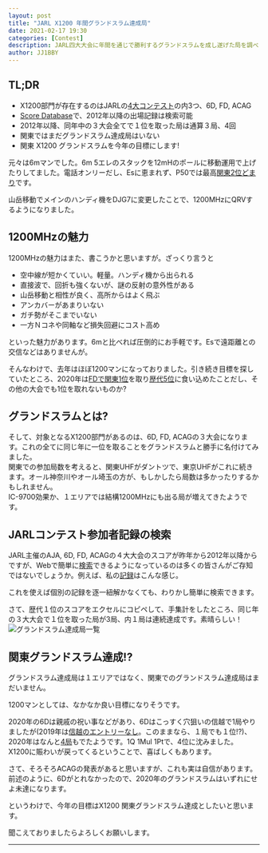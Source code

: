 ```yaml
---
layout: post
title: "JARL X1200 年間グランドスラム達成局"
date: 2021-02-17 19:30
categories: [Contest]
description: JARL四大大会に年間を通じで勝利するグランドスラムを成し遂げた局を調べました。
author: JJ1BBY
---
```

## TL;DR
* X1200部門が存在するのはJARLの[4大コンテスト](https://www.jarl.org/Japanese/1_Tanoshimo/1-1_Contest/Contest.htm)の内3つ、6D, FD, ACAG  
* [Score Database](http://contest.jarl.org/cntdb/)で、2012年以降の出場記録は検索可能  
* 2012年以降、同年中の３大会全てで１位を取った局は通算３局、4回    
* 関東ではまだグランドスラム達成局はいない
* 関東 X1200 グランドスラムを今年の目標にします!  

元々は6mマンでした。6m 5エレのスタックを12mHのポールに移動運用で上げたりしてました。電話オンリーだし、Esに恵まれず、P50では最高[関東2位どまり](http://contest.jarl.org/cntdb/?year=&callsign=JJ1BBY&contest_code=&category_code=P50)です。  

山岳移動でメインのハンディ機をDJG7に変更したことで、1200MHzにQRVするようになりました。  

## 1200MHzの魅力
1200MHzの魅力はまた、書こうかと思いますが。ざっくり言うと  
* 空中線が短かくていい。軽量。ハンディ機から出られる
* 直接波で、回折も強くないが、謎の反射の意外性がある
* 山岳移動と相性が良く、高所からはよく飛ぶ  
* アンカバーがあまりいない
* ガチ勢がそこまでいない  
* 一方Ｎコネや同軸など損失回避にコスト高め  

といった魅力があります。6mと比べれば圧倒的にお手軽です。Esで遠距離との交信などはありませんが。  

そんなわけで、去年はほぼ1200マンになっておりました。引き続き目標を探していたところ、2020年は[FDで関東1位](https://jj1bby.github.io/contest/2021/02/14/2020FD.html)を取り[歴代5位](http://je1scj.o.oo7.jp/alltime_fd_xa1.htm#alltime_fd_x1200)に食い込めたことだし、その他の大会でも1位を取れないものか?  

## グランドスラムとは?
そして、対象となるX1200部門があるのは、6D, FD, ACAGの３大会になります。これの全てに同じ年に一位を取ることをグランドスラムと勝手に名付けてみました。  
関東での参加局数を考えると、関東UHFがダントツで、東京UHFがこれに続きます。オール神奈川やオール埼玉の方が、もしかしたら局数は多かったりするかもしれません。  
IC-9700効果か、１エリアでは結構1200MHzにも出る局が増えてきたようです。  

## JARLコンテスト参加者記録の検索  
JARL主催のAJA, 6D, FD, ACAGの４大大会のスコアが昨年から2012年以降からですが、Webで簡単に[検索](http://contest.jarl.org/cntdb/)できるようになっているのは多くの皆さんがご存知ではないでしょうか。例えば、私の[記録](http://contest.jarl.org/cntdb/?year=&callsign=JJ1BBY&contest_code=&category_code=)はこんな感じ。  

これを使えば個別の記録を逐一紐解かなくても、わりかし簡単に検索できます。  

さて、歴代１位のスコアをエクセルにコピペして、手集計をしたところ、同じ年の３大大会で１位を取った局が3局、内１局は連続達成です。素晴らしい！  
![グランドスラム達成局一覧](https://user-images.githubusercontent.com/79028771/108189636-4db79300-7154-11eb-9384-32d17e5b0398.png)

## 関東グランドスラム達成!?  
グランドスラム達成局は１エリアではなく、関東でのグランドスラム達成局はまだいません。  

1200マンとしては、なかなか良い目標になりそうです。  

2020年の6Dは親戚の祝い事などがあり、6Dはこっすく穴狙いの信越で1局やりましたが(2019年は[信越のエントリーなし](http://contest.jarl.org/cntdb/?year=2019&callsign=&contest_code=6D&category_code=X1200&sort=ja_area_code&direction=asc)。このままなら、１局でも１位!?)、2020年はなんと[4局](http://contest.jarl.org/cntdb/?year=2020&callsign=&contest_code=6D&category_code=X1200&sort=ja_area_code&direction=asc)もでたようです。1Q 1Mul 1Ptで、4位に沈みました。  
X1200に賑わいが戻ってくるということで、喜ばしくもあります。  

さて、そろそろACAGの発表があると思いますが、これも実は自信があります。  
前述のように、6Dがとれなかったので、2020年のグランドスラムはいずれにせよ未達になります。  

というわけで、今年の目標はX1200 関東グランドスラム達成としたいと思います。  

聞こえておりましたらよろしくお願いします。

---

   
<script src="https://utteranc.es/client.js"
        repo="JJ1BBY/JJ1BBY.github.io"
        issue-term="pathname"
        theme="github-light"
        crossorigin="anonymous"
        async>
</script>

